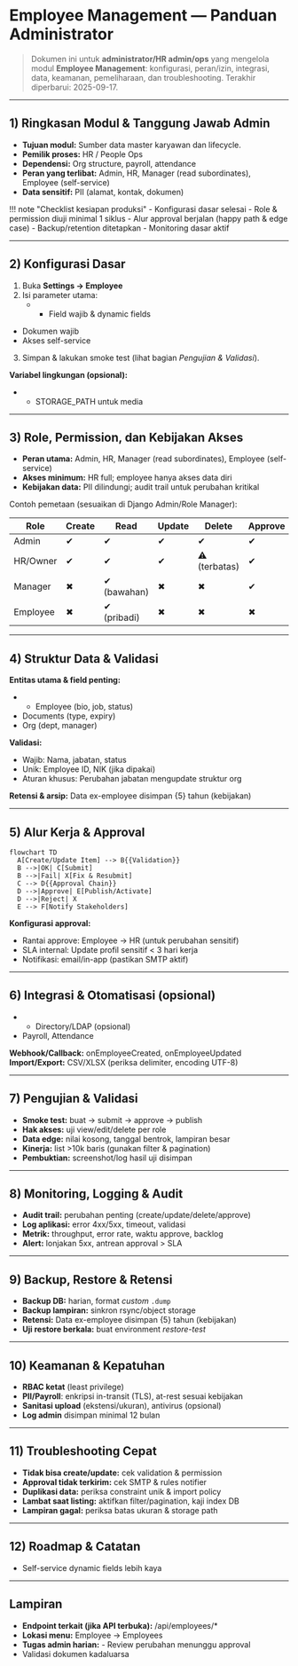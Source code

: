 # Employee Management — Panduan Administrator

> Dokumen ini untuk **administrator/HR admin/ops** yang mengelola modul **Employee Management**: konfigurasi, peran/izin, integrasi, data, keamanan, pemeliharaan, dan troubleshooting.
> Terakhir diperbarui: 2025-09-17.

---

## 1) Ringkasan Modul & Tanggung Jawab Admin
- **Tujuan modul:** Sumber data master karyawan dan lifecycle.
- **Pemilik proses:** HR / People Ops
- **Dependensi:** Org structure, payroll, attendance
- **Peran yang terlibat:** Admin, HR, Manager (read subordinates), Employee (self-service)
- **Data sensitif:** PII (alamat, kontak, dokumen)

!!! note "Checklist kesiapan produksi"
    - Konfigurasi dasar selesai
    - Role & permission diuji minimal 1 siklus
    - Alur approval berjalan (happy path & edge case)
    - Backup/retention ditetapkan
    - Monitoring dasar aktif

---

## 2) Konfigurasi Dasar
1. Buka **Settings → Employee**
2. Isi parameter utama:
   - - Field wajib & dynamic fields
- Dokumen wajib
- Akses self-service
3. Simpan & lakukan smoke test (lihat bagian *Pengujian & Validasi*).

**Variabel lingkungan (opsional):**
- - STORAGE_PATH untuk media

---

## 3) Role, Permission, dan Kebijakan Akses
- **Peran utama:** Admin, HR, Manager (read subordinates), Employee (self-service)
- **Akses minimum:** HR full; employee hanya akses data diri
- **Kebijakan data:** PII dilindungi; audit trail untuk perubahan kritikal

Contoh pemetaan (sesuaikan di Django Admin/Role Manager):

| Role | Create | Read | Update | Delete | Approve |
|------|--------|------|--------|--------|---------|
| Admin | ✔ | ✔ | ✔ | ✔ | ✔ |
| HR/Owner | ✔ | ✔ | ✔ | ⚠ (terbatas) | ✔ |
| Manager | ✖ | ✔ (bawahan) | ✖ | ✖ | ✔ |
| Employee | ✖ | ✔ (pribadi) | ✖ | ✖ | ✖ |

---

## 4) Struktur Data & Validasi
**Entitas utama & field penting:**
- - Employee (bio, job, status)
- Documents (type, expiry)
- Org (dept, manager)

**Validasi:** 
- Wajib: Nama, jabatan, status
- Unik: Employee ID, NIK (jika dipakai)
- Aturan khusus: Perubahan jabatan mengupdate struktur org

**Retensi & arsip:** Data ex-employee disimpan {5} tahun (kebijakan)

---

## 5) Alur Kerja & Approval

```mermaid
flowchart TD
  A[Create/Update Item] --> B{{Validation}}
  B -->|OK| C[Submit]
  B -->|Fail| X[Fix & Resubmit]
  C --> D{{Approval Chain}}
  D -->|Approve| E[Publish/Activate]
  D -->|Reject| X
  E --> F[Notify Stakeholders]
```

**Konfigurasi approval:**
- Rantai approve: Employee → HR (untuk perubahan sensitif)
- SLA internal: Update profil sensitif < 3 hari kerja
- Notifikasi: email/in-app (pastikan SMTP aktif)

---

## 6) Integrasi & Otomatisasi (opsional)
- - Directory/LDAP (opsional)
- Payroll, Attendance

**Webhook/Callback:** onEmployeeCreated, onEmployeeUpdated
**Import/Export:** CSV/XLSX (periksa delimiter, encoding UTF-8)

---

## 7) Pengujian & Validasi
- **Smoke test:** buat → submit → approve → publish
- **Hak akses:** uji view/edit/delete per role
- **Data edge:** nilai kosong, tanggal bentrok, lampiran besar
- **Kinerja:** list >10k baris (gunakan filter & pagination)
- **Pembuktian:** screenshot/log hasil uji disimpan

---

## 8) Monitoring, Logging & Audit
- **Audit trail:** perubahan penting (create/update/delete/approve)
- **Log aplikasi:** error 4xx/5xx, timeout, validasi
- **Metrik:** throughput, error rate, waktu approve, backlog
- **Alert:** lonjakan 5xx, antrean approval > SLA

---

## 9) Backup, Restore & Retensi
- **Backup DB:** harian, format *custom* `.dump`
- **Backup lampiran:** sinkron rsync/object storage
- **Retensi:** Data ex-employee disimpan {5} tahun (kebijakan)
- **Uji restore berkala:** buat environment *restore-test*

---

## 10) Keamanan & Kepatuhan
- **RBAC ketat** (least privilege)
- **PII/Payroll**: enkripsi in-transit (TLS), at-rest sesuai kebijakan
- **Sanitasi upload** (ekstensi/ukuran), antivirus (opsional)
- **Log admin** disimpan minimal 12 bulan

---

## 11) Troubleshooting Cepat
- **Tidak bisa create/update:** cek validation & permission
- **Approval tidak terkirim:** cek SMTP & rules notifier
- **Duplikasi data:** periksa constraint unik & import policy
- **Lambat saat listing:** aktifkan filter/pagination, kaji index DB
- **Lampiran gagal:** periksa batas ukuran & storage path

---

## 12) Roadmap & Catatan
- Self-service dynamic fields lebih kaya

---

## Lampiran
- **Endpoint terkait (jika API terbuka):** /api/employees/*
- **Lokasi menu:** Employee → Employees
- **Tugas admin harian:** - Review perubahan menunggu approval
- Validasi dokumen kadaluarsa
